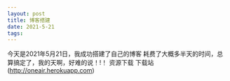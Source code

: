```yaml
---
layout: post
title: 博客搭建
date: 2021-5-21
tags:   
---
```


今天是2021年5月21日，我成功搭建了自己的博客
  耗费了大概多半天的时间，总算搞定了，我的天啊，好难的说！!！
  资源下载 下载站 (http://oneair.herokuapp.com)
